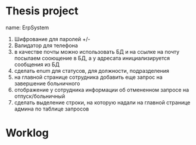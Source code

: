 # Thesis project 
name: ErpSystem 
1. Шифрование для паролей +/-
7. Валидатор для телефона
12. в качестве почты можно использовать БД и на ссылке на почту посылаем сооющение в БД, а у адресата инициализируется сообщения из БД
19. сделать enum для статусов, для должности, подразделения
22. на главной странице сотрудника добавить еще запрос на завершение больничного 
23. отображение у сотрудника информации об отмененном запросе на отпуск/больничный
24. сделать выделение строки, на которую надали на главной странице админа по таблице запросов
# Worklog
